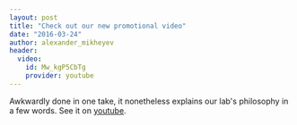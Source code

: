 ```yaml
---
layout: post
title: "Check out our new promotional video"
date: "2016-03-24"
author: alexander_mikheyev
header:
  video:
    id: Mw_kgP5CbTg
    provider: youtube
---
```


Awkwardly done in one take, it nonetheless explains our lab's philosophy in a few words. See it on [youtube](https://www.youtube.com/watch?v=Mw_kgP5CbTg&list=PLxZHT0nOVpvxt8w08thr7J8rebhzGAc66&index=5).
